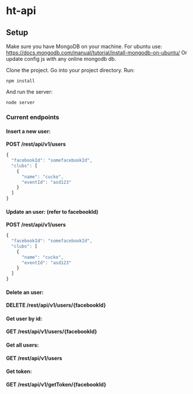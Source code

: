 # ht-api

## Setup

Make sure you have MongoDB on your machine.
For ubuntu use: https://docs.mongodb.com/manual/tutorial/install-mongodb-on-ubuntu/
Or update config js with any online mongodb db.

Clone the project. Go into your project directory. Run:

`npm install`

And run the server:

`node server`

### Current endpoints

#### Insert a new user:
**POST /rest/api/v1/users**
```javascript
{
  "facebookId": "somefacebookId",
  "clubs": [
  	{
      "name": "cucko",
      "eventId": "asd123"
    }
  ]
}
```

#### Update an user: (refer to facebookId)
**POST /rest/api/v1/users**
```javascript
{
  "facebookId": "somefacebookId",
  "clubs": [
  	{
      "name": "cucko",
      "eventId": "asd123"
    }
  ]
}
```

#### Delete an user:
**DELETE /rest/api/v1/users/{facebookId}**


#### Get user by id:
**GET /rest/api/v1/users/{facebookId}**


#### Get all users:
**GET /rest/api/v1/users**


#### Get token:
**GET /rest/api/v1/getToken/{facebookId}**
